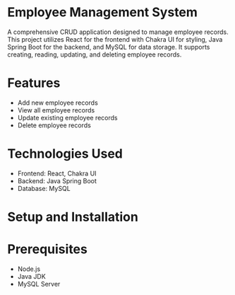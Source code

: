 # Employee Management System
A comprehensive CRUD application designed to manage employee records. This project utilizes React for the frontend with Chakra UI for styling, Java Spring Boot for the backend, and MySQL for data storage. It supports creating, reading, updating, and deleting employee records.

# Features
- Add new employee records
- View all employee records
- Update existing employee records
- Delete employee records

# Technologies Used
- Frontend: React, Chakra UI
- Backend: Java Spring Boot
- Database: MySQL

# Setup and Installation
# Prerequisites
- Node.js
- Java JDK
- MySQL Server
